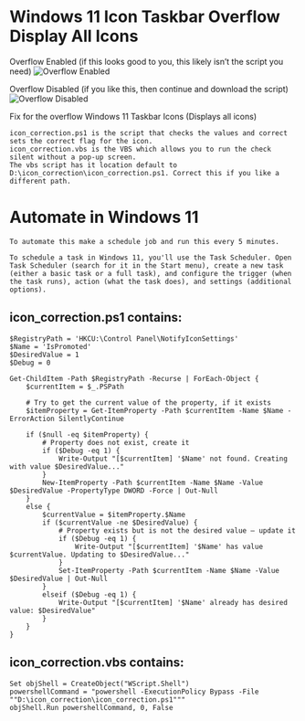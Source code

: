 
# Windows 11 Icon Taskbar Overflow Display All Icons

Overflow Enabled (if this looks good to you, this likely isn’t the script you need)
![Overflow Enabled](https://raw.githubusercontent.com/tslenter/Windows-11-Icon-Taskbar-Overflow-Display-All-Icons/main/Overflow_Enabled.png)

Overflow Disabled (if you like this, then continue and download the script)
![Overflow Disabled](https://raw.githubusercontent.com/tslenter/Windows-11-Icon-Taskbar-Overflow-Display-All-Icons/main/OverFlow_Disabled.png)

Fix for the overflow Windows 11 Taskbar Icons (Displays all icons)
```
icon_correction.ps1 is the script that checks the values and correct sets the correct flag for the icon.
icon_correction.vbs is the VBS which allows you to run the check silent without a pop-up screen.
The vbs script has it location default to D:\icon_correction\icon_correction.ps1. Correct this if you like a different path.
```

# Automate in Windows 11 
```
To automate this make a schedule job and run this every 5 minutes.

To schedule a task in Windows 11, you'll use the Task Scheduler. Open Task Scheduler (search for it in the Start menu), create a new task (either a basic task or a full task), and configure the trigger (when the task runs), action (what the task does), and settings (additional options). 
```

## icon_correction.ps1 contains:
```
$RegistryPath = 'HKCU:\Control Panel\NotifyIconSettings'
$Name = 'IsPromoted'
$DesiredValue = 1
$Debug = 0

Get-ChildItem -Path $RegistryPath -Recurse | ForEach-Object {
    $currentItem = $_.PSPath

    # Try to get the current value of the property, if it exists
    $itemProperty = Get-ItemProperty -Path $currentItem -Name $Name -ErrorAction SilentlyContinue

    if ($null -eq $itemProperty) {
        # Property does not exist, create it
        if ($Debug -eq 1) {
            Write-Output "[$currentItem] '$Name' not found. Creating with value $DesiredValue..."
        }
        New-ItemProperty -Path $currentItem -Name $Name -Value $DesiredValue -PropertyType DWORD -Force | Out-Null
    }
    else {
        $currentValue = $itemProperty.$Name
        if ($currentValue -ne $DesiredValue) {
            # Property exists but is not the desired value — update it
            if ($Debug -eq 1) {
                Write-Output "[$currentItem] '$Name' has value $currentValue. Updating to $DesiredValue..."
            }
            Set-ItemProperty -Path $currentItem -Name $Name -Value $DesiredValue | Out-Null
        }
        elseif ($Debug -eq 1) {
            Write-Output "[$currentItem] '$Name' already has desired value: $DesiredValue"
        }
    }
}
```
## icon_correction.vbs contains:
```
Set objShell = CreateObject("WScript.Shell")
powershellCommand = "powershell -ExecutionPolicy Bypass -File ""D:\icon_correction\icon_correction.ps1"""
objShell.Run powershellCommand, 0, False
```
